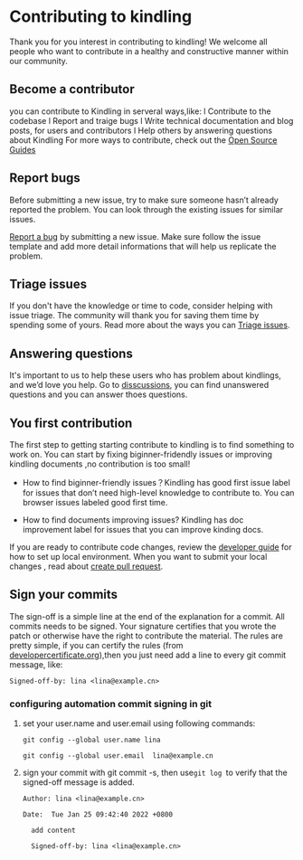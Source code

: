 # Contributing to kindling
Thank you for you interest in contributing to kindling! We welcome all people who want to contribute in a healthy and constructive manner within our community. 
​

## **Become a contributor**
you can contribute to Kindling in serveral ways,like:
l Contribute to the codebase
l Report and traige bugs
l Write technical documentation and blog posts, for users and contributors
l Help others by answering questions about Kindling
For more ways to contribute, check out the [Open Source Guides](https://opensource.guide/how-to-contribute/)
​

## **Report bugs**
Before submitting a new issue, try to make sure someone hasn’t already reported the problem. You can look through the existing issues for similar issues.
​

[Report a bug](https://github.com/Kindling-project/kindling/issues/new?assignees=&labels=&template=bug_report.md&title=) by submitting a new issue. Make sure follow the issue template and add more detail informations that will help us replicate the problem.

## **Triage issues**
If you don't have the knowledge or time to code, consider helping with issue triage. The community will thank you for saving them time by spending some of yours.
Read more about the ways you can [Triage issues](contribute/triage_issues.md).

## **Answering questions**
It's important to us to help these users who has problem about kindlings, and we’d love you help. Go to [disscussions](https://github.com/Kindling-project/kindling/discussions), you can find unanswered questions and you can answer thoes questions.


## **You first contribution**
The first step to getting starting contribute to kindling is to find something to work on. You can start by fixing biginner-fridendly issues or improving kindling documents ,no contribution is too small!

+ How to find biginner-friendly issues？Kindling has good first issue label for issues that don’t need high-level knowledge to contribute to. You can browser issues labeled good first time. 

+ How to find documents improving issues? Kindling has doc improvement label for issues that you can improve kinding docs.

If you are ready to contribute code changes, review the [developer guide](http://www.kindling.space:33215/project-1/doc-10/) for how to set up local environment.
When you want to submit your local changes , read about [create pull request](contribute/create_pull_request.md).

## Sign your commits

The sign-off is a simple line at the end of the explanation for a commit. All commits needs to be signed. Your signature certifies that you wrote the patch or otherwise have the right to contribute the material. The rules are pretty simple, if you can certify the rules (from [developercertificate.org](https://developercertificate.org/)),then you just need add a line to every git commit message, like:

```
Signed-off-by: lina <lina@example.cn>
```

### configuring automation  commit signing in git 

1) set your user.name and user.email using following commands:

   ```
   git config --global user.name lina
   
   git config --global user.email  lina@example.cn
   ```

2. sign your commit with git commit -s, then use`git log `to verify that the signed-off message is added.

   ```
   Author: lina <lina@example.cn>
   
   Date:  Tue Jan 25 09:42:40 2022 +0800
   
     add content
   
     Signed-off-by: lina <lina@example.cn>
   ```

   

